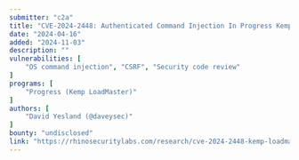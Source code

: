 ```yaml
---
submitter: "c2a"
title: "CVE-2024-2448: Authenticated Command Injection In Progress Kemp LoadMaster"
date: "2024-04-16"
added: "2024-11-03"
description: ""
vulnerabilities: [
    "OS command injection", "CSRF", "Security code review"
]
programs: [
    "Progress (Kemp LoadMaster)"
]
authors: [
    "David Yesland (@daveysec)"
]
bounty: "undisclosed"
link: "https://rhinosecuritylabs.com/research/cve-2024-2448-kemp-loadmaster/"
---
```




